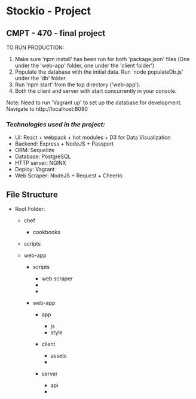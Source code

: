 # **Stockio - Project**

## CMPT - 470 - final project

TO RUN PRODUCTION:

1. Make sure 'npm install' has been run for both 'package.json' files (One under the 'web-app' folder, one under the 'client folder')
2. Populate the database with the initial data. Run 'node populateDb.js' under the 'db' folder.
3. Run 'npm start' from the top directory ('web-app').
4. Both the client and server with start concurrently in your console.

Note: Need to run 'Vagrant up' to set up the database for development. Navigate to http://localhost:8080

### **_Technologies used in the project:_**

- UI: React + webpack + hot modules + D3 for Data Visualization
- Backend: Express + NodeJS + Passport
- ORM: Sequelize
- Database: PostgreSQL
- HTTP server: NGINX
- Deploy: Vagrant
- Web Scraper: NodeJS + Request + Cheerio

## **File Structure**

  - Root Folder:
    - chef
      - cookbooks

    - scripts
    - web-app

	
       - scripts
         - web scraper
         -
         -

       - web-app

         - app
           - js
           - style

         - client
           - assets
           -

         - server
           - api
           -

 
